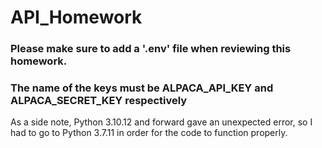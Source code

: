 # API_Homework
### Please make sure to add a '.env' file when reviewing this homework.
### The name of the keys must be ALPACA_API_KEY and ALPACA_SECRET_KEY respectively

As a side note, Python 3.10.12 and forward gave an unexpected error, so I had to go to Python 3.7.11 in order for the code to function properly.
